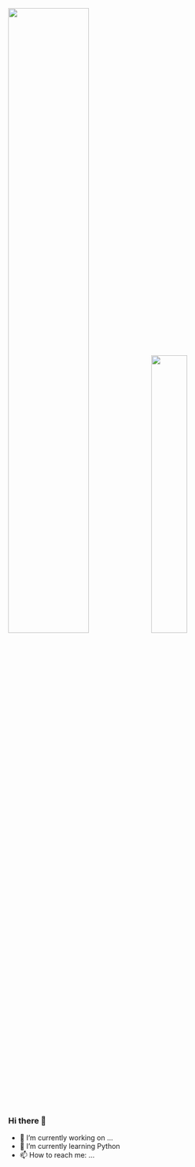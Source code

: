 <div float="left">
  <img src="https://github-profile-trophy.vercel.app/?username=yhagus&row=2&column=3&theme=nord&margin-w=5" width="57%">
  <img src="https://github-contribution-stats.vercel.app/api/?username=yhagus" width="38%">
</div>

### Hi there 👋

- 🔭 I’m currently working on ...
- 🌱 I’m currently learning Python
- 📫 How to reach me: ...
